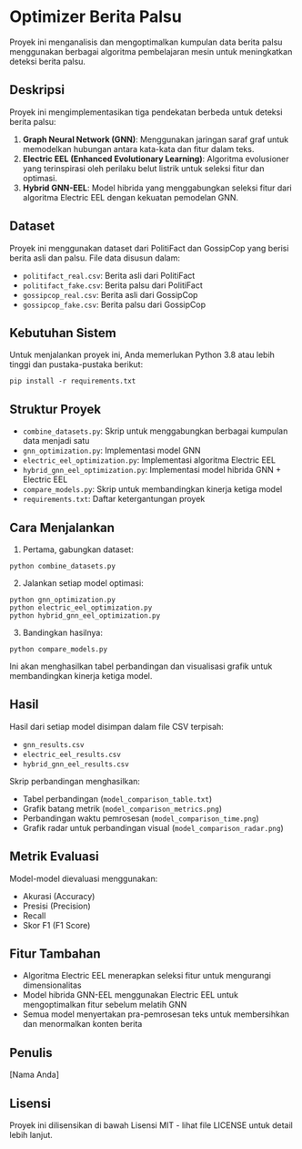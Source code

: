 # Optimizer Berita Palsu

Proyek ini menganalisis dan mengoptimalkan kumpulan data berita palsu menggunakan berbagai algoritma pembelajaran mesin untuk meningkatkan deteksi berita palsu.

## Deskripsi

Proyek ini mengimplementasikan tiga pendekatan berbeda untuk deteksi berita palsu:

1. **Graph Neural Network (GNN)**: Menggunakan jaringan saraf graf untuk memodelkan hubungan antara kata-kata dan fitur dalam teks.
2. **Electric EEL (Enhanced Evolutionary Learning)**: Algoritma evolusioner yang terinspirasi oleh perilaku belut listrik untuk seleksi fitur dan optimasi.
3. **Hybrid GNN-EEL**: Model hibrida yang menggabungkan seleksi fitur dari algoritma Electric EEL dengan kekuatan pemodelan GNN.

## Dataset

Proyek ini menggunakan dataset dari PolitiFact dan GossipCop yang berisi berita asli dan palsu. File data disusun dalam:

- `politifact_real.csv`: Berita asli dari PolitiFact
- `politifact_fake.csv`: Berita palsu dari PolitiFact
- `gossipcop_real.csv`: Berita asli dari GossipCop
- `gossipcop_fake.csv`: Berita palsu dari GossipCop

## Kebutuhan Sistem

Untuk menjalankan proyek ini, Anda memerlukan Python 3.8 atau lebih tinggi dan pustaka-pustaka berikut:

```
pip install -r requirements.txt
```

## Struktur Proyek

- `combine_datasets.py`: Skrip untuk menggabungkan berbagai kumpulan data menjadi satu
- `gnn_optimization.py`: Implementasi model GNN
- `electric_eel_optimization.py`: Implementasi algoritma Electric EEL
- `hybrid_gnn_eel_optimization.py`: Implementasi model hibrida GNN + Electric EEL
- `compare_models.py`: Skrip untuk membandingkan kinerja ketiga model
- `requirements.txt`: Daftar ketergantungan proyek

## Cara Menjalankan

1. Pertama, gabungkan dataset:

```
python combine_datasets.py
```

2. Jalankan setiap model optimasi:

```
python gnn_optimization.py
python electric_eel_optimization.py
python hybrid_gnn_eel_optimization.py
```

3. Bandingkan hasilnya:

```
python compare_models.py
```

Ini akan menghasilkan tabel perbandingan dan visualisasi grafik untuk membandingkan kinerja ketiga model.

## Hasil

Hasil dari setiap model disimpan dalam file CSV terpisah:
- `gnn_results.csv`
- `electric_eel_results.csv`
- `hybrid_gnn_eel_results.csv`

Skrip perbandingan menghasilkan:
- Tabel perbandingan (`model_comparison_table.txt`)
- Grafik batang metrik (`model_comparison_metrics.png`)
- Perbandingan waktu pemrosesan (`model_comparison_time.png`)
- Grafik radar untuk perbandingan visual (`model_comparison_radar.png`)

## Metrik Evaluasi

Model-model dievaluasi menggunakan:
- Akurasi (Accuracy)
- Presisi (Precision)
- Recall
- Skor F1 (F1 Score)

## Fitur Tambahan

- Algoritma Electric EEL menerapkan seleksi fitur untuk mengurangi dimensionalitas
- Model hibrida GNN-EEL menggunakan Electric EEL untuk mengoptimalkan fitur sebelum melatih GNN
- Semua model menyertakan pra-pemrosesan teks untuk membersihkan dan menormalkan konten berita

## Penulis

[Nama Anda]

## Lisensi

Proyek ini dilisensikan di bawah Lisensi MIT - lihat file LICENSE untuk detail lebih lanjut. 